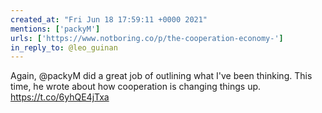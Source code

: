 ```yaml
---
created_at: "Fri Jun 18 17:59:11 +0000 2021"
mentions: ['packyM']
urls: ['https://www.notboring.co/p/the-cooperation-economy-']
in_reply_to: @leo_guinan
---
```


Again, @packyM did a great job of outlining what I've been thinking. This time, he wrote about how cooperation is changing things up. https://t.co/6yhQE4jTxa